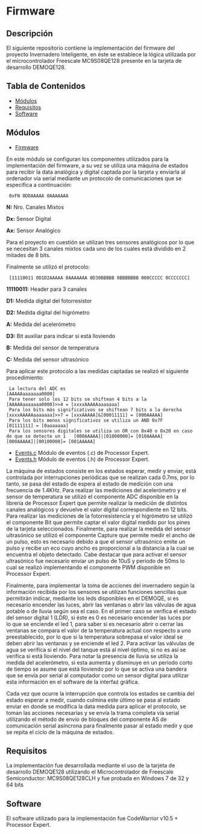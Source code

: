 # Firmware

## Descripción

El siguiente repositorio contiene la implementación del firmware del proyecto Invernadero Inteligente, en éste se establece la lógica utilizada por el microcontrolador Freescale MC9S08QE128 presente en la tarjeta de desarrollo DEMOQE128.

## Tabla de Contenidos
- [Módulos](#lista-de-módulos)
- [Requisitos](#requisitos)
- [Software](#software)

## Módulos

- [Firmware](https://github.com/geralbarreto/Greenhouse_Project/blob/master/Firmware/Firmware_final/sendchar/Sources/ProcessorExpert.c)

En este módulo se configuran los componentes utilizados para la implementación del firmware, a su vez se utiliza una máquina de estados para recibir la data analógica y digital captada por la tarjeta y enviarla al ordenador vía serial mediante un protocolo de comunicaciones que se especifica a continuación:

     0xFN 0DDAAAAA 0AAAAAAA

   **N:** Nro. Canales Mixtos

   **Dx:** Sensor Digital

   **Ax:** Sensor Analógico
     
Para el proyecto en cuestión se utilizan tres sensores analógicos por lo que se necesitan 3 canales mixtos cada uno de los cuales está dividido en 2 mitades de 8 bits.
     
Finalmente se utilizó el protocolo:

     [11110011 0D1D2AAAAA 0AAAAAAA 0D30BBBBB 0BBBBBBB 000CCCCC 0CCCCCCC]
     
**11110011:** Header para 3 canales

**D1:** Medida digital del fotorresistor

**D2:** Medida digital del higrómetro

**A:** Medida del acelerómetro

**D3:** Bit auxiliar para indicar si está lloviendo

**B:** Medida del sensor de temperatura

**C:** Medida del sensor ultrasónico

Para aplicar este protocolo a las medidas captadas se realizó el siguiente procedimiento:

     La lectura del ADC es                                                                         [AAAAAaaaaaaa0000]
     Para tener solo los 12 bits se shiftean 4 bits a la                                           [AAAAAaaaaaaa0000]>>4 = [xxxxAAAAAaaaaaaa]
     Para los bits más significativos se shiftean 7 bits a la derecha                              [xxxxAAAAAaaaaaaa]>>7 = [xxxAAAAA]&[00011111] = [000AAAAA]
     Para los bits menos significativos se utiliza un AND 0x7F                                     [01111111] = [0aaaaaaa]
     Para los sensores digitales se utiliza un OR con 0x40 o 0x20 en caso de que se detecte un 1   [000AAAAA]|[01000000]= [010AAAAA]  [000AAAAA]|[00100000]= [001AAAAA]


- [Events.c](https://github.com/geralbarreto/Greenhouse_Project/blob/master/Firmware/Firmware_final/sendchar/Sources/Events.c) Módulo de eventos (.c) de Processor Expert.
- [Events.h](https://github.com/geralbarreto/Greenhouse_Project/blob/master/Firmware/Firmware_final/sendchar/Sources/Events.h) Módulo de eventos (.h) de Processor Expert.

La máquina de estados consiste en los estados esperar, medir y enviar, está controlada por interrupciones periódicas que se realizan cada 0.7ms, por lo tanto, se pasa del estado de espera al estado de medición con una frecuencia de 1.4KHz. Para realizar las mediciones del acelerómetro y el sensor de temperatura se utilizó el componente ADC disponible en la librería de Processor Expert que permite realizar la medición de distintos canales analógicos y devuelve el valor digital correspondiente en 12 bits. Para realizar las mediciones de la fotorresistencia y el higrómetro se utilizó el componente Bit que permite captar el valor digital medido por los pines de la tarjeta seleccionados. Finalmente, para realizar la medida del sensor ultrasónico se utilizó el componente Capture que permite medir el ancho de un pulso, esto es necesario debido a que el sensor ultrasónico emite un pulso y recibe un eco cuyo ancho es proporcional a la distancia a la cual se encuentra el objeto detectado. Cabe destacar que para activar el sensor ultrasónico fue necesario enviar un pulso de 10uS y período de 50ms lo cual se realizó implementando el componente PWM disponible en Processor Expert.

Finalmente, para implementar la toma de acciones del invernadero según la información recibida por los sensores se utilizan funciones sencillas que permitirán indicar, mediante los leds disponibles en el DEMOQE, si es necesario encender las luces, abrir las ventanas o abrir las válvulas de agua potable o de lluvia según sea el caso. En el primer caso se verifica el estado del sensor digital 1 (LDR), si éste es 0 es necesario encender las luces por lo que se enciende el led 1, para saber si es necesario abrir o cerrar las ventanas se compara el valor de la temperatura actual con respecto a uno preestablecido, por lo que si la temperatura sobrepasa el valor ideal se deben abrir las ventanas y se enciende el led 2. Para activar las válvulas de agua se verifica si el nivel del tanque está al nivel óptimo, si no es así se verifica si está lloviendo. Para notar la presencia de lluvia se utiliza la medida del acelerómetro, si esta aumenta y disminuye en un periodo corto de tiempo se asume que está lloviendo por lo que se activa una bandera que se envía por serial al computador como un sensor digital para utilizar esta información en el software de la interfaz gráfica.

Cada vez que ocurre la interrupción que controla los estados se cambia del estado esperar a medir, cuando culmina este último se pasa al estado enviar en donde se modifica la data medida para aplicar el protocolo, se toman las acciones necesarias y se envía la trama completa vía serial utilizando el método de envío de bloques del componente AS de comunicación serial asíncrona para finalmente pasar al estado medir y que se repita el ciclo de la máquina de estados.

## Requisitos

La implementación fue desarrollada mediante el uso de la tarjeta de desarrollo DEMOQE128 utilizando el Microcontrolador de Freescale Semiconductor: MC9S08QE128CLH y fue probada en Windows 7 de 32 y 64 bits

## Software

El software utilizado para la implementación fue CodeWarrior v10.5 + Processor Expert.
